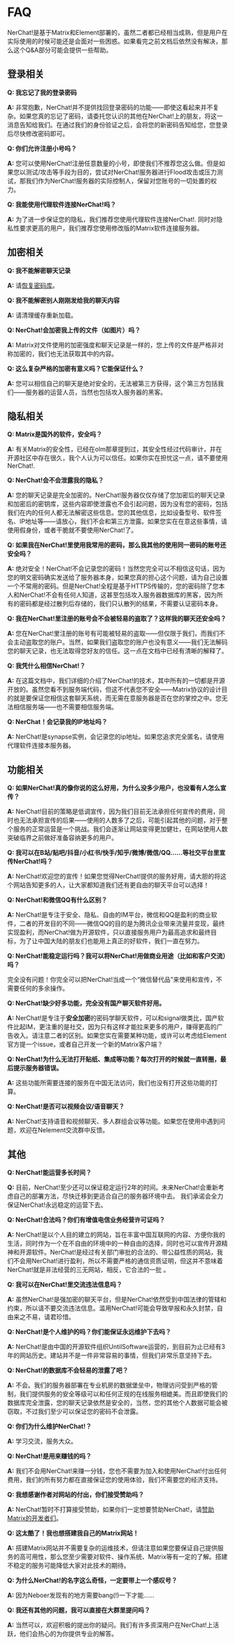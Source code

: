 # FAQ

NerChat!是基于Matrix和Element部署的，虽然二者都已经相当成熟，但是用户在实际使用的时候可能还是会面对一些困惑。如果看完之前文档后依然没有解决，那么这个Q&A部分可能会提供一些帮助。

## 登录相关

**Q: 我忘记了我的登录密码**

**A:** 非常抱歉，NerChat!并不提供找回登录密码的功能——即使这看起来并不复杂。如果您真的忘记了密码，请委托您认识的其他在NerChat!上的朋友，将这一消息告知给我们。在通过我们的身份验证之后，会将您的新密码告知给您，您登录后尽快修改密码即可。

**Q: 你们允许注册小号吗？**

**A:** 您可以使用NerChat!注册任意数量的小号，即使我们不推荐您这么做。但是如果您以测试/攻击等手段为目的，尝试对NerChat!服务器进行Flood攻击或压力测试，那我们作为NerChat!服务器的实际控制人，保留对您账号的一切处置的权力。

**Q: 我能使用代理软件连接NerChat!吗？**

**A:** 为了进一步保证您的隐私，我们推荐您使用代理软件连接NerChat!. 同时对隐私性要求更高的用户，我们推荐您使用修改版的Matrix软件连接服务器。

## 加密相关

**Q: 我不能解密聊天记录**

**A:** 请[恢复密码库](../security/local-backup#恢复密码库)。

**Q: 我不能解密别人刚刚发给我的聊天内容**

**A:** 请清理缓存重新加载。

**Q: NerChat!会加密我上传的文件（如图片）吗？**

**A:** Matrix对文件使用的加密强度和聊天记录是一样的，您上传的文件是严格非对称加密的，我们也无法获取其中的内容。

**Q: 这么复杂严格的加密有意义吗？它能保证什么？**

**A:** 您可以相信自己的聊天是绝对安全的，无法被第三方获得，这个第三方包括我们——服务器的运营人员，当然也包括攻入服务器的黑客。

## 隐私相关

**Q: Matrix是国外的软件，安全吗？**

**A:** 有关Matrix的安全性，已经在olm那章提到过，其安全性经过代码审计，并在开源社区中存在很久，我个人认为可以信任。如果你实在担忧这一点，请不要使用NerChat!.

**Q: NerChat!会不会泄露我的隐私？**

**A:** 您的聊天记录是完全加密的。NerChat!服务器仅仅存储了您加密后的聊天记录和加密后的密钥库，这些内容即使泄露也不会引起问题，因为没有您的密码，包括我们在内的任何人都无法解密这些信息。您的其他信息，比如设备型号、软件签名、IP地址等——请放心，我们不会和第三方泄露。如果您实在在意这些事情，请使用假身份，或者干脆就不要使用NerChat!了。

**Q: 如果我在NerChat!里使用我常用的密码，那么我其他的使用同一密码的账号还安全吗？**

**A:** 绝对安全！NerChat!不会记录您的密码！当然您完全可以不相信这句话，因为您的明文密码确实发送给了服务器本身，如果您真的担心这个问题，请为自己设置一个不常用的密码。但是NerChat!全程是基于HTTPS传输的，您的密码除了您本人和NerChat!不会有任何人知道，这甚至包括攻入服务器数据库的黑客，因为所有的密码都是经过散列后存储的，我们只认散列的结果，不需要认证密码本身。

**Q: 我在NerChat!里注册的账号会不会被轻易的盗取了？这样我的聊天还安全吗？**

**A:** 您在NerChat!里注册的账号有可能被轻易的盗取——但仅限于我们，而我们不会主动盗取您的账户。当然，如果我们盗取您的账户也没有意义——我们无法解码您的聊天记录，也无法取得您好友的信任。这一点在文档中已经有清晰的解释了。

**Q: 我凭什么相信NerChat!？**

**A:** 在这篇文档中，我们详细的介绍了NerChat!的技术，其中所有的一切都是开源开放的。虽然您看不到服务端代码，但这不代表您不安全——Matrix协议的设计目的就是要保证您相信这套聊天系统，而无需在意服务器是否在您的掌控之中。您无法相信服务端——也不需要相信服务端。

**Q: NerChat！会记录我的IP地址吗？**

**A:** NerChat!是synapse实例，会记录您的ip地址。如果您追求完全匿名，请使用代理软件连接本服务器。

## 功能相关

**Q: 如果NerChat!真的像你说的这么好用，为什么没多少用户，也没看有人怎么宣传？**

**A:** NerChat!目前的策略是低调宣传，因为我们目前无法承担任何宣传的费用，同时也无法承担宣传的后果——使用的人数多了之后，可能引起其他的问题，对于整个服务的正常运营是一个挑战。我们会逐渐让网站变得更加健壮，在网站使用人数突破临界之前做好准备容纳更多的用户。

**Q: 我可以在B站/贴吧/抖音/小红书/快手/知乎/微博/微信/QQ……等社交平台里宣传NerChat!吗？**

**A:** NerChat!欢迎您的宣传！如果您觉得NerChat!提供的服务好用，请大胆的将这个网站告知更多的人，让大家都知道我们还有更自由的聊天平台可以选择！

**Q: NerChat!和微信QQ有什么区别？**

**A:** NerChat!是专注于安全、隐私、自由的IM平台，微信和QQ是盈利的商业软件，二者的开发目的不同——微信QQ的目的是为腾讯企业带来流量并变现，最终实现盈利，而NerChat!做为开源软件，只以直接服务用户为最高追求和最终目标，为了让中国大陆的朋友们也能用上真正的好软件，我们一直在努力。

**Q: NerChat!能稳定运行吗？我可以将NerChat!用做商业用途（比如和客户交流）吗？**

完全没有问题！你完全可以把NerChat!当成一个“微信替代品”来使用和宣传，不需要任何的多余操作。

**Q: NerChat!缺少好多功能，完全没有国产聊天软件好用。**

**A:** NerChat!是专注于**安全加密**的密码学聊天软件，可以和signal做类比，国产软件比起IM，更注重的是社交，因为只有这样才能拉来更多的用户，赚得更高的广告收入。请注意二者的区别。如果您实在需要某种功能，或许可以考虑给Element官方提一个issue，或者自己开发一个新的Matrix客户端？

**Q: NerChat!为什么无法打开贴纸、集成等功能？每次打开的时候就一直转圈，最后提示服务器错误。**

**A:** 这些功能所需要连接的服务在中国无法访问，我们也没有打开这些功能的打算。

**Q: NerChat!是否可以视频会议/语音聊天？**

**A:** NerChat!支持语音和视频聊天、多人群组会议等功能。如果您在使用中遇到问题，欢迎在Nelement交流群中反馈。

## 其他

**Q: NerChat!能运营多长时间？**

**Q:** 目前，NerChat!至少还可以保证稳定运行2年的时间。未来NerChat!会重新考虑自己的部署方法，尽快迁移到更适合自己的服务器环境中去。
我们承诺会全力保证NerChat!永远稳定的运营下去。


**Q: NerChat!合法吗？你们有增值电信业务经营许可证吗？**

**A:** NerChat!是以个人目的建立的网站，旨在丰富中国互联网的内容、方便你我的生活，同时作为一个在不自由的环境中的一种自由的选择，同时也可以宣传开源精神和开源软件。NerChat!是经过有关部门审批的合法的、带公益性质的网站，我们不会用NerChat!进行盈利，所以不需要严格的通信资质证明，但这并不意味着NerChat!就是非法经营的三无网站，相反，它合法的一批 。


**Q: 我可以在NerChat!里交流违法信息吗？**

**A:** 虽然NerChat!是强加密的聊天平台，但是NerChat!依然受到中国法律的管辖和约束，所以请不要交流违法信息。滥用NerChat!可能会导致举报和永久封禁，自由来之不易，请君珍惜。


**Q: NerChat!是个人维护的吗？你们能保证永远维护下去吗？**

**A:** NerChat!是由中国的开源软件组织UntilSoftware运营的，到目前为止已经有3年的网站历史。建站并不是一件非常容易的事情，但我们非常乐意坚持下去。

**Q: NerChat!的数据库不会轻易的泄露了吧？**

**A:** 不会。我们的服务器部署在专业机房的数据堡垒中，物理访问受到严格的管制，我们提供服务的安全等级可以和任何正规的在线服务相媲美。而且即使我们的数据库完全泄露，您的聊天记录依然是安全的，当然，您的其他个人数据可能会被窃取，不过我们至少可以保证您的密码不会泄露。

**Q: 你们为什么维护NerChat!？**

**A:** 学习交流，服务大众。

**Q: NerChat!是用来赚钱的吗？**

**A:** 我们不会用NerChat!来赚一分钱，您也不需要为加入和使用NerChat!付出任何费用，我们的所有努力都在直接保证您的使用体验，我们不需要您的经济支持。

**Q: 我想感谢作者对网站的付出，你们接受赞助吗？**

**A:** NerChat!暂时不打算接受赞助，如果你们一定想要赞助NerChat!，请[赞助Matrix的开发者们](https://matrix.org/faq#how-is-matrixorg-funded)。

**Q: 这太酷了！我也想搭建我自己的Matrix网站！**

**A:** 搭建Matrix网站并不需要复杂的运维技术，但请注意如果您要保证自己提供服务的高可用性，那么您至少需要对软件、操作系统、Matrix等有一定的了解。搭建不稳定的服务可能降低大家对此技术的期待。

**Q: 为什么NerChat!的名字这么奇怪，一定要带上一个感叹号？**

**A:** 因为Neboer发现有的地方需要bang(!)一下才能……

**Q: 我还有其他的问题，我可以直接在大群里提问吗？**

**A:** 当然可以，欢迎积极的提出你的疑问。我们有许多资深用户在NerChat!上活跃，他们会热心的为你提供专业的解答。